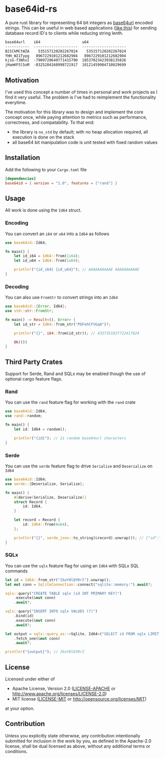 # base64id-rs
A pure rust library for representing 64 bit integers as [base64url](https://datatracker.ietf.org/doc/html/rfc4648#section-5) encoded strings.
This can be useful in web based applications ([like this](https://www.youtube.com/watch?v=gocwRvLhDf8)) for sending database record ID's to clients while reducing string lenth.

```txt
base64url    i64                   u64
-----------  --------------------  --------------------
B21CkMCtWZA    535157120202267024    535157120202267024
fHH_W21Typg   8967229101212682904   8967229101212682904
kjsG-f3NhxI  -7909720649771415790  10537023423938135826
jHamKFSl5oM  -8325284168998721917  10121459904710829699
```

## Motivation
I've used this concept a number of times in personal and work projects as I find it very useful.
The problem is I've had to reimplement the functionality everytime.

The motivation for this library was to design and implement the core concept once, while paying attention to metrics such as performance, correctness, and compatability. To that end:
- the library is `no_std` by default; with no heap allocation required, all execution is done on the stack
- all base64 bit manipulation code is unit tested with fixed random values

## Installation
Add the following to your `Cargo.toml` file
```toml
[dependencies]
base64id = { version = "1.0", features = ["rand"] }
```

## Usage

All work is done using the `Id64` struct.

### Encoding
You can convert an `i64` or `u64` into a `Id64` as follows
```rs
use base64id::Id64;

fn main() {
    let id_i64 = Id64::from(1i64);
    let id_u64 = Id64::from(1u64);

    println!("{id_i64} {id_u64}"); // AAAAAAAAAAE AAAAAAAAAAE
}
```

### Decoding
You can also use `FromStr` to convert strings into an `Id64`
```rs
use base64id::{Error, Id64};
use std::str::FromStr;

fn main() -> Result<(), Error> {
    let id_str = Id64::from_str("PDFehCFVGqA")?;

    println!("{}", i64::from(id_str)); // 4337351837722417824

    Ok(())
}
```

## Third Party Crates

Support for Serde, Rand and SQLx may be enabled though the use of optional cargo feature flags.

### Rand
You can use the `rand` feature flag for working with the `rand` crate
```rs
use base64id::Id64;
use rand::random;

fn main() {
    let id: Id64 = random();

    println!("{id}"); // 11 random base64url characters
}
```

### Serde
You can use the `serde` feature flag to drive `Serialize` and `Deserialize` on `Id64`
```rs
use base64id::Id64;
use serde::{Deserialize, Serialize};

fn main() {
    #[derive(Serialize, Deserialize)]
    struct Record {
        id: Id64,
    }

    let record = Record {
        id: Id64::from(0u64),
    };

    println!("{}", serde_json::to_string(&record).unwrap()); // {"id":"AAAAAAAAAAA"}
}
```

### SQLx
You can use the `sqlx` feature flag for using an `Id64` with SQLx SQL commands
```rs
let id = Id64::from_str("IkoY0lQYRrI").unwrap();
let mut conn = SqliteConnection::connect("sqlite::memory:").await?;

sqlx::query("CREATE TABLE sqlx (id INT PRIMARY KEY)")
    .execute(&mut conn)
    .await?;

sqlx::query("INSERT INTO sqlx VALUES (?)")
    .bind(id)
    .execute(&mut conn)
    .await?;

let output = sqlx::query_as::<Sqlite, Id64>("SELECT id FROM sqlx LIMIT 1")
    .fetch_one(&mut conn)
    .await?;

println!("{output}"); // IkoY0lQYRrI
```

## License
Licensed under either of

 * Apache License, Version 2.0
   ([LICENSE-APACHE](LICENSE-APACHE) or http://www.apache.org/licenses/LICENSE-2.0)
 * MIT license
   ([LICENSE-MIT](LICENSE-MIT) or http://opensource.org/licenses/MIT)

at your option.

## Contribution
Unless you explicitly state otherwise, any contribution intentionally submitted
for inclusion in the work by you, as defined in the Apache-2.0 license, shall be
dual licensed as above, without any additional terms or conditions.
